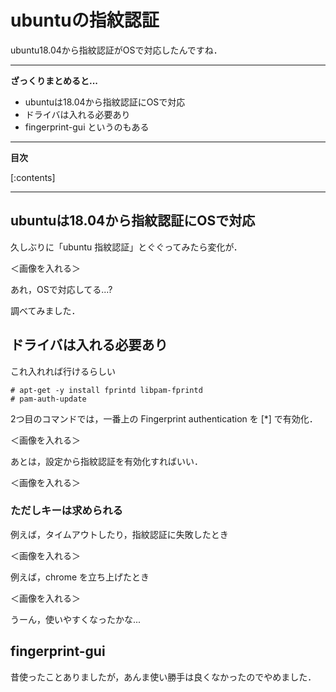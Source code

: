# ubuntuの指紋認証

ubuntu18.04から指紋認証がOSで対応したんですね．

---

<b>ざっくりまとめると...</b>

* ubuntuは18.04から指紋認証にOSで対応
* ドライバは入れる必要あり
* fingerprint-gui というのもある


---

<b>目次</b>

[:contents]

---



<!-- more -->


## ubuntuは18.04から指紋認証にOSで対応

久しぶりに「ubuntu 指紋認証」とぐぐってみたら変化が．

＜画像を入れる＞

あれ，OSで対応してる...?

調べてみました．

## ドライバは入れる必要あり

これ入れれば行けるらしい

```
# apt-get -y install fprintd libpam-fprintd
# pam-auth-update
```

2つ目のコマンドでは，一番上の Fingerprint authentication を [*] で有効化．

＜画像を入れる＞

あとは，設定から指紋認証を有効化すればいい．

＜画像を入れる＞

### ただしキーは求められる

例えば，タイムアウトしたり，指紋認証に失敗したとき

＜画像を入れる＞


例えば，chrome を立ち上げたとき

＜画像を入れる＞


うーん，使いやすくなったかな...


## fingerprint-gui

昔使ったことありましたが，あんま使い勝手は良くなかったのでやめました．

